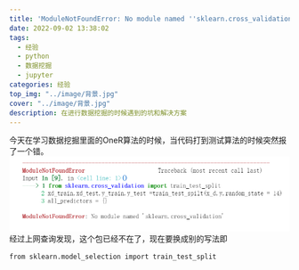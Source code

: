```yaml
---
title: 'ModuleNotFoundError: No module named ''sklearn.cross_validation''的解决方案'
date: 2022-09-02 13:38:02
tags: 
  - 经验
  - python
  - 数据挖掘
  - jupyter
categories: 经验
top_img: "../image/背景.jpg"
cover: "../image/背景.jpg"
description: 在进行数据挖掘的时候遇到的坑和解决方案
---
```


今天在学习数据挖掘里面的OneR算法的时候，当代码打到测试算法的时候突然报了一个错。
![错误信息](./../image/pythonpic01.png)
经过上网查询发现，这个包已经不在了，现在要换成别的写法即
```
from sklearn.model_selection import train_test_split
```

